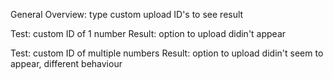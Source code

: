 General Overview: type custom upload ID's to see result

Test: custom ID of 1 number
Result: option to upload didin't appear

Test: custom ID of multiple numbers
Result: option to upload didin't seem to appear, different behaviour